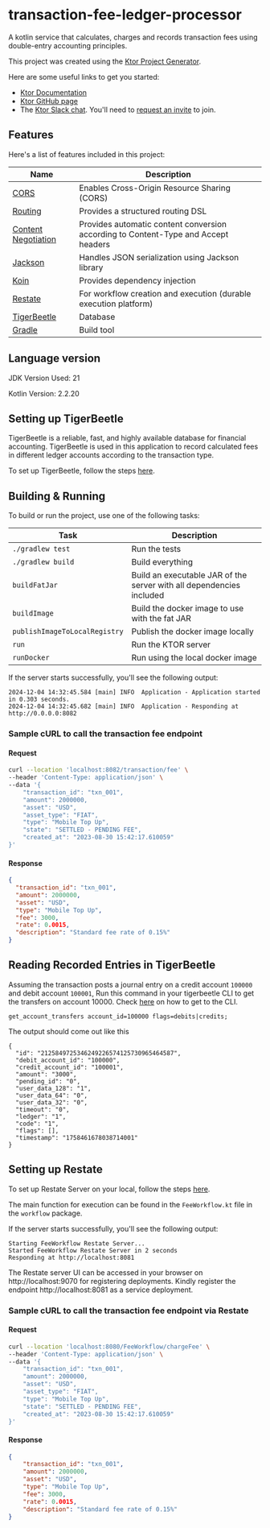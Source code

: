 # transaction-fee-ledger-processor

A kotlin service that calculates, charges and records transaction fees using double-entry accounting principles.

This project was created using the [Ktor Project Generator](https://start.ktor.io).

Here are some useful links to get you started:

- [Ktor Documentation](https://ktor.io/docs/home.html)
- [Ktor GitHub page](https://github.com/ktorio/ktor)
- The [Ktor Slack chat](https://app.slack.com/client/T09229ZC6/C0A974TJ9). You'll need
  to [request an invite](https://surveys.jetbrains.com/s3/kotlin-slack-sign-up) to join.

## Features

Here's a list of features included in this project:

| Name                                                               | Description                                                                        |
|--------------------------------------------------------------------|------------------------------------------------------------------------------------|
| [CORS](https://start.ktor.io/p/cors)                               | Enables Cross-Origin Resource Sharing (CORS)                                       |
| [Routing](https://start.ktor.io/p/routing)                         | Provides a structured routing DSL                                                  |
| [Content Negotiation](https://start.ktor.io/p/content-negotiation) | Provides automatic content conversion according to Content-Type and Accept headers |
| [Jackson](https://start.ktor.io/p/ktor-jackson)                    | Handles JSON serialization using Jackson library                                   |
| [Koin](https://start.ktor.io/p/koin)                               | Provides dependency injection                                                      |
| [Restate](https://restate.dev/)                                    | For workflow creation and execution (durable execution platform)                   |
| [TigerBeetle](https://tigerbeetle.com/)                            | Database                                                                           |
| [Gradle](https://gradle.org/)                                      | Build tool                                                                         |

## Language version

JDK Version Used: 21

Kotlin Version: 2.2.20

## Setting up TigerBeetle

TigerBeetle is a reliable, fast, and highly available database for financial accounting.
TigerBeetle is used in this application to record calculated fees in different ledger accounts according to the transaction type.

To set up TigerBeetle, follow the steps [here](https://docs.tigerbeetle.com/start/).

## Building & Running

To build or run the project, use one of the following tasks:

| Task                          | Description                                                          |
| -------------------------------|----------------------------------------------------------------------|
| `./gradlew test`              | Run the tests                                                        |
| `./gradlew build`             | Build everything                                                     |
| `buildFatJar`                 | Build an executable JAR of the server with all dependencies included |
| `buildImage`                  | Build the docker image to use with the fat JAR                       |
| `publishImageToLocalRegistry` | Publish the docker image locally                                     |
| `run`                         | Run the KTOR server                                                  |
| `runDocker`                   | Run using the local docker image                                     |

If the server starts successfully, you'll see the following output:

```
2024-12-04 14:32:45.584 [main] INFO  Application - Application started in 0.303 seconds.
2024-12-04 14:32:45.682 [main] INFO  Application - Responding at http://0.0.0.0:8082
```

### Sample cURL to call the transaction fee endpoint

#### Request
```bash
curl --location 'localhost:8082/transaction/fee' \
--header 'Content-Type: application/json' \
--data '{
    "transaction_id": "txn_001",
    "amount": 2000000,
    "asset": "USD",
    "asset_type": "FIAT",
    "type": "Mobile Top Up",
    "state": "SETTLED - PENDING FEE",
    "created_at": "2023-08-30 15:42:17.610059"
}'
```

#### Response
```json
{
  "transaction_id": "txn_001",
  "amount": 2000000,
  "asset": "USD",
  "type": "Mobile Top Up",
  "fee": 3000,
  "rate": 0.0015,
  "description": "Standard fee rate of 0.15%"
}
```

## Reading Recorded Entries in TigerBeetle

Assuming the transaction posts a journal entry on a credit account `100000` and debit account `100001`, Run this command in your tigerbeetle CLI to get the transfers on account 10000. Check [here](https://docs.tigerbeetle.com/start/) on how to get to the CLI.

```
get_account_transfers account_id=100000 flags=debits|credits;
```

The output should come out like this

```
{
  "id": "2125849725346249226574125730965464587",
  "debit_account_id": "100000",
  "credit_account_id": "100001",
  "amount": "3000",
  "pending_id": "0",
  "user_data_128": "1",
  "user_data_64": "0",
  "user_data_32": "0",
  "timeout": "0",
  "ledger": "1",
  "code": "1",
  "flags": [],
  "timestamp": "1758461678038714001"
}
```

## Setting up Restate

To set up Restate Server on your local, follow the steps [here](https://docs.restate.dev/quickstart).

The main function for execution can be found in the `FeeWorkflow.kt` file in the `workflow` package.

If the server starts successfully, you'll see the following output:

```
Starting FeeWorkflow Restate Server...
Started FeeWorkflow Restate Server in 2 seconds
Responding at http://localhost:8081
```

The Restate server UI can be accessed in your browser on http://localhost:9070 for registering deployments.
Kindly register the endpoint http://localhost:8081 as a service deployment.

### Sample cURL to call the transaction fee endpoint via Restate

#### Request
```bash
curl --location 'localhost:8080/FeeWorkflow/chargeFee' \
--header 'Content-Type: application/json' \
--data '{
    "transaction_id": "txn_001",
    "amount": 2000000,
    "asset": "USD",
    "asset_type": "FIAT",
    "type": "Mobile Top Up",
    "state": "SETTLED - PENDING FEE",
    "created_at": "2023-08-30 15:42:17.610059"
}'
```

#### Response
```json
{
    "transaction_id": "txn_001",
    "amount": 2000000,
    "asset": "USD",
    "type": "Mobile Top Up",
    "fee": 3000,
    "rate": 0.0015,
    "description": "Standard fee rate of 0.15%"
}
```
